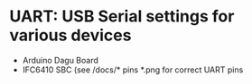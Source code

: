 # UART: USB Serial settings for various devices

* Arduino Dagu Board
* IFC6410 SBC (see <repo>/docs/* pins *.png for correct UART pins
